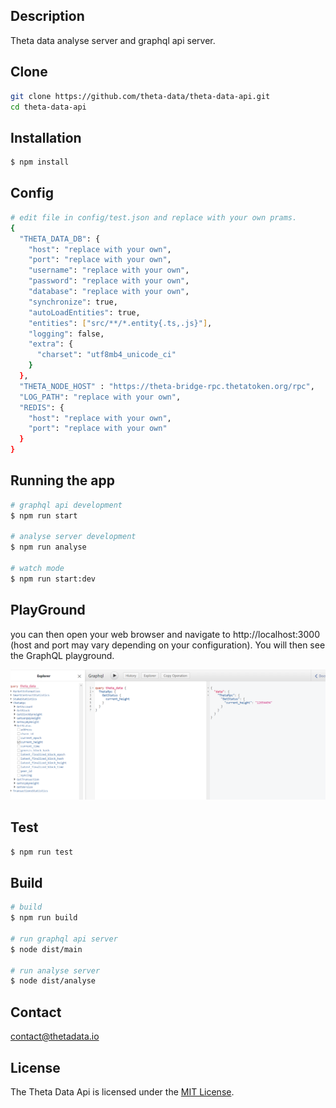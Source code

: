 ## Description

Theta data analyse server and graphql api server.

## Clone
```bash
git clone https://github.com/theta-data/theta-data-api.git
cd theta-data-api
```

## Installation

```bash
$ npm install
```

## Config

```bash
# edit file in config/test.json and replace with your own prams.
{
  "THETA_DATA_DB": {
    "host": "replace with your own",
    "port": "replace with your own",
    "username": "replace with your own",
    "password": "replace with your own",
    "database": "replace with your own",
    "synchronize": true,
    "autoLoadEntities": true,
    "entities": ["src/**/*.entity{.ts,.js}"],
    "logging": false,
    "extra": {
      "charset": "utf8mb4_unicode_ci"
    }
  },
  "THETA_NODE_HOST" : "https://theta-bridge-rpc.thetatoken.org/rpc",
  "LOG_PATH": "replace with your own",
  "REDIS": {
    "host": "replace with your own",
    "port": "replace with your own"
  }
}

```

## Running the app

```bash
# graphql api development
$ npm run start

# analyse server development
$ npm run analyse

# watch mode
$ npm run start:dev


```

## PlayGround

you can then open your web browser and navigate to http://localhost:3000 (host and port may vary depending on your configuration). You will then see the GraphQL playground.

![avatar](https://github.com/larryro/image/blob/main/playground_20211101112605.png?raw=true)

## Test

```bash
$ npm run test
```

## Build

```bash
# build
$ npm run build

# run graphql api server
$ node dist/main

# run analyse server
$ node dist/analyse
```

## Contact

contact@thetadata.io

## License

The Theta Data Api is licensed under the [MIT License](https://opensource.org/licenses/MIT).
